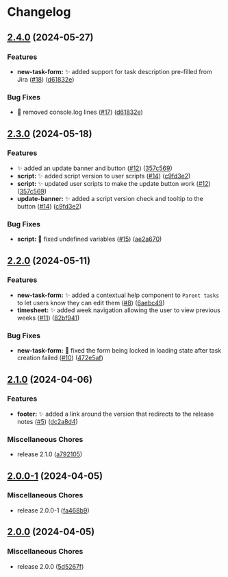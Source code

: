 # Changelog

## [2.4.0](https://github.com/davids-ensemble/tj-jira-panel/compare/v2.3.0...v2.4.0) (2024-05-27)


### Features

* **new-task-form:** ✨ added support for task description pre-filled from Jira ([#18](https://github.com/davids-ensemble/tj-jira-panel/issues/18)) ([d61832e](https://github.com/davids-ensemble/tj-jira-panel/commit/d61832e615f38e2672282256ec2d39f5aa508830))


### Bug Fixes

* :bug: removed console.log lines ([#17](https://github.com/davids-ensemble/tj-jira-panel/issues/17)) ([d61832e](https://github.com/davids-ensemble/tj-jira-panel/commit/d61832e615f38e2672282256ec2d39f5aa508830))

## [2.3.0](https://github.com/davids-ensemble/tj-jira-panel/compare/v2.2.0...v2.3.0) (2024-05-18)


### Features

* :sparkles: added an update banner and button ([#12](https://github.com/davids-ensemble/tj-jira-panel/issues/12)) ([357c569](https://github.com/davids-ensemble/tj-jira-panel/commit/357c56946c0ae2e6fa4f52e584a5d448b4119141))
* **script:** :sparkles: added script version to user scripts ([#14](https://github.com/davids-ensemble/tj-jira-panel/issues/14)) ([c9fd3e2](https://github.com/davids-ensemble/tj-jira-panel/commit/c9fd3e25b5531895ab5d7d651f6a469f7c77b33b))
* **script:** :sparkles: updated user scripts to make the update button work ([#12](https://github.com/davids-ensemble/tj-jira-panel/issues/12)) ([357c569](https://github.com/davids-ensemble/tj-jira-panel/commit/357c56946c0ae2e6fa4f52e584a5d448b4119141))
* **update-banner:** :sparkles: added a script version check and tooltip to the button ([#14](https://github.com/davids-ensemble/tj-jira-panel/issues/14)) ([c9fd3e2](https://github.com/davids-ensemble/tj-jira-panel/commit/c9fd3e25b5531895ab5d7d651f6a469f7c77b33b))


### Bug Fixes

* **script:** :bug: fixed undefined variables ([#15](https://github.com/davids-ensemble/tj-jira-panel/issues/15)) ([ae2a670](https://github.com/davids-ensemble/tj-jira-panel/commit/ae2a670d7f28c9926fdde9906876a04c94c5ed90))

## [2.2.0](https://github.com/davids-ensemble/tj-jira-panel/compare/v2.1.0...v2.2.0) (2024-05-11)


### Features

* **new-task-form:** :sparkles: added a contextual help component to `Parent tasks` to let users know they can edit them ([#8](https://github.com/davids-ensemble/tj-jira-panel/issues/8)) ([6aebc49](https://github.com/davids-ensemble/tj-jira-panel/commit/6aebc495ed917ffe82b6c3c0e83198f5dbfc1aa5))
* **timesheet:** :sparkles: added week navigation allowing the user to view previous weeks ([#11](https://github.com/davids-ensemble/tj-jira-panel/issues/11)) ([82bf941](https://github.com/davids-ensemble/tj-jira-panel/commit/82bf941fd222da7cb72a7b13bece21c93f19e5c8))


### Bug Fixes

* **new-task-form:** :bug: fixed the form being locked in loading state after task creation failed ([#10](https://github.com/davids-ensemble/tj-jira-panel/issues/10)) ([472e5af](https://github.com/davids-ensemble/tj-jira-panel/commit/472e5af3235489f613a29fbb8b683c2f6812b464))

## [2.1.0](https://github.com/davids-ensemble/tj-jira-panel/compare/v2.0.0-1...v2.1.0) (2024-04-06)


### Features

* **footer:** :sparkles: added a link around the version that redirects to the release notes ([#5](https://github.com/davids-ensemble/tj-jira-panel/issues/5)) ([dc2a8d4](https://github.com/davids-ensemble/tj-jira-panel/commit/dc2a8d4b5513fe5bb9983a75d8ee2284bb749681))


### Miscellaneous Chores

* release 2.1.0 ([a792105](https://github.com/davids-ensemble/tj-jira-panel/commit/a79210505fe2969f5bd9e059a72822f7192fcee6))

## [2.0.0-1](https://github.com/davids-ensemble/tj-jira-panel/compare/v2.0.0...v2.0.0-1) (2024-04-05)


### Miscellaneous Chores

* release 2.0.0-1 ([fa468b9](https://github.com/davids-ensemble/tj-jira-panel/commit/fa468b993e1cfedfae0a0abf6be0d225d1418e85))

## [2.0.0](https://github.com/davids-ensemble/tj-jira-panel/compare/v1.2.0...v2.0.0) (2024-04-05)


### Miscellaneous Chores

* release 2.0.0 ([5d5267f](https://github.com/davids-ensemble/tj-jira-panel/commit/5d5267f1d932e0927ec4369ecee19c8e8fa4b382))
